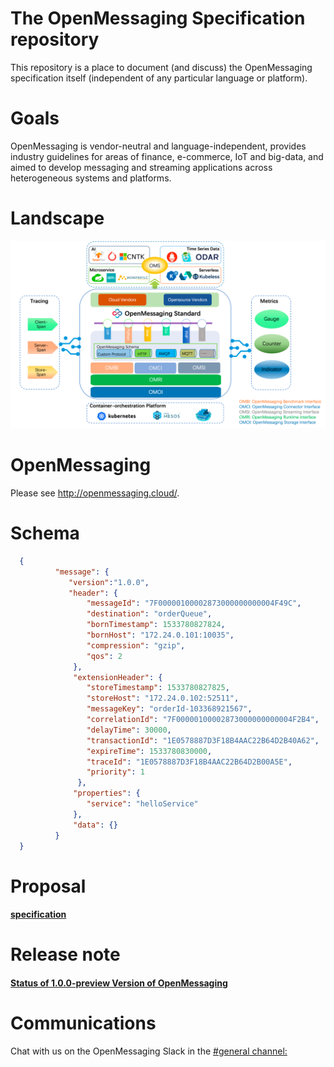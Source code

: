 # The OpenMessaging Specification repository

This repository is a place to document (and discuss) the OpenMessaging specification itself (independent of any particular language or platform).

# Goals
OpenMessaging is vendor-neutral and language-independent, provides industry guidelines for areas of finance, e-commerce, IoT and big-data, and aimed to develop messaging and streaming applications across heterogeneous systems and platforms.

# Landscape
![landscape](assets/images/landscape-1.0.0-preview.png)

# OpenMessaging
Please see http://openmessaging.cloud/.

# Schema
```json
  {
          "message": {
             "version":"1.0.0",
             "header": {
                 "messageId": "7F00000100002873000000000004F49C",
                 "destination": "orderQueue",
                 "bornTimestamp": 1533780827824,
                 "bornHost": "172.24.0.101:10035",
                 "compression": "gzip",
                 "qos": 2
              },
              "extensionHeader": {
                 "storeTimestamp": 1533780827825,
                 "storeHost": "172.24.0.102:52511",
                 "messageKey": "orderId-103368921567",
                 "correlationId": "7F00000100002873000000000004F2B4",
                 "delayTime": 30000,
                 "transactionId": "1E0578887D3F18B4AAC22B64D2B40A62",
                 "expireTime": 1533780830000,
                 "traceId": "1E0578887D3F18B4AAC22B64D2B00A5E",
                 "priority": 1
               },
              "properties": {
                 "service": "helloService"
              },
              "data": {}
          }
  }
```



# Proposal
#### [specification](specification-schema.md)

# Release note

#### [Status of 1.0.0-preview Version of OpenMessaging](1.0.0-preview-release-note.md)

# Communications
Chat with us on the OpenMessaging Slack in the [#general channel:](https://openmessaging.herokuapp.com/) 
